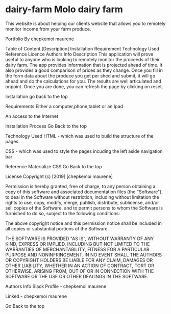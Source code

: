 # dairy-farm Molo dairy farm
This website is about helping our clients website that allows you to remotely monitor income from your farm produce.

Portfolio
By chepkemoi maurene

Table of Content
[Description]
Installation Requirement
Technology Used
Reference
Licence
Authors Info
Description
This application will prove useful to anyone who is looking to remotely monitor the proceeds of their dairy farm. The app provides information that is projected ahead of time. It also provides a good comparison of prices as they change. Once you fill in the form data about the produce you get per shed and submit, it will go ahead and do the calculations for you. The results are well articulated and onpoint. Once you are done, you can refresh the page by clicking on reset.

Installation
go back to the top

Requirements
Either a computer,phone,tablet or an Ipad

An access to the Internet

Installation Process
Go Back to the top

Technology Used
HTML - which was used to build the structure of the pages.

CSS - which was used to style the pages incuding the left aside navigation bar

Reference
Materialize CSS Go Back to the top

License
Copyright (c) [2019] [chepkemoi maurene]

Permission is hereby granted, free of charge, to any person obtaining a copy of this software and associated documentation files (the "Software"), to deal in the Software without restriction, including without limitation the rights to use, copy, modify, merge, publish, distribute, sublicense, and/or sell copies of the Software, and to permit persons to whom the Software is furnished to do so, subject to the following conditions:

The above copyright notice and this permission notice shall be included in all copies or substantial portions of the Software.

THE SOFTWARE IS PROVIDED "AS IS", WITHOUT WARRANTY OF ANY KIND, EXPRESS OR IMPLIED, INCLUDING BUT NOT LIMITED TO THE WARRANTIES OF MERCHANTABILITY, FITNESS FOR A PARTICULAR PURPOSE AND NONINFRINGEMENT. IN NO EVENT SHALL THE AUTHORS OR COPYRIGHT HOLDERS BE LIABLE FOR ANY CLAIM, DAMAGES OR OTHER LIABILITY, WHETHER IN AN ACTION OF CONTRACT, TORT OR OTHERWISE, ARISING FROM, OUT OF OR IN CONNECTION WITH THE SOFTWARE OR THE USE OR OTHER DEALINGS IN THE SOFTWARE.

Authors Info
Slack Profile - chepkemoi maurene

Linked - chepkemoi maurene

Go Back to the top
